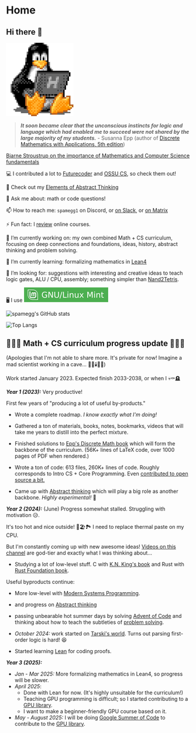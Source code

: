 # Home

## Hi there 👋

![TuxCoding](tux.gif)

> ***It soon became clear that the unconscious instincts for logic and language which had enabled me to succeed were not shared by the large majority of my students.*** - Susanna Epp (author of [Discrete Mathematics with Applications, 5th edition](https://www.amazon.com/Discrete-Mathematics-Applications-Susanna-Epp-ebook/dp/B07M87BWRC))

[Bjarne Stroustrup on the importance of Mathematics and Computer Science fundamentals](https://www.youtube.com/watch?v=-QxI-RP6-HM)

:computer: I contributed a lot to [Futurecoder](https://futurecoder.io) and [OSSU CS](https://github.com/ossu/computer-science/), so check them out!

:brain: Check out my [Elements of Abstract Thinking](https://github.com/spamegg1/abstract-thinking)

💬 Ask me about: math or code questions!

📫 How to reach me: `spamegg1` on Discord, or [on Slack](https://join.slack.com/t/spamegg/shared_invite/zt-1vhzofzrl-ucBjeQEQkl9Ol3wpvL9VPw), or [on Matrix](https://matrix.to/#/!GQFJgtvxFByBVixTAi:matrix.org?via=matrix.org)

⚡ Fun fact: I [review](https://github.com/spamegg1/reviews) online courses.

🔭 I’m currently working on: my own combined Math + CS curriculum, focusing on deep connections and foundations, ideas, history, abstract thinking and problem solving.

🌱 I’m currently learning: formalizing mathematics in [Lean4](https://lean-lang.org)

🤔 I’m looking for: suggestions with interesting and creative ideas to teach logic gates, ALU / CPU, assembly; something simpler than [Nand2Tetris](https://www.nand2tetris.org/).

:desktop_computer: I use ![Mint](mint.svg)

![spamegg's GitHub stats](https://github-readme-stats-spamegg1.vercel.app/api?username=spamegg1&theme=synthwave)

![Top Langs](https://github-readme-stats-spamegg1.vercel.app/api/top-langs/?username=spamegg1&count_private=true&layout=compact&theme=synthwave)

## 🚀🚀🚀 Math + CS curriculum progress update 🚀🚀🚀

(Apologies that I'm not able to share more. It's private for now! Imagine a mad scientist working in a cave... 👨‍🔬🕯️🦇🌑)

Work started January 2023. Expected finish 2033-2038, or when I 💀⚰️🪦

***Year 1 (2023):*** Very productive!

First few years of "producing a lot of useful by-products."

- Wrote a complete roadmap. *I know exactly what I'm doing!*

- Gathered a ton of materials, books, notes, bookmarks, videos that will take me years to distill into the perfect mixture.

- Finished solutions to [Epp's Discrete Math book](https://github.com/spamegg1/Epp-Discrete-Math-5th-solutions/) which will form the backbone of the curriculum. (56K+ lines of LaTeX code, over 1000 pages of PDF when rendered.)

- Wrote a ton of code: 613 files, 260K+ lines of code. Roughly corresponds to Intro CS + Core Programming. Even [contributed to open source a bit.](https://github.com/scala-native/scala-native/pull/3396)

- Came up with [Abstract thinking](https://github.com/spamegg1/abstract-thinking) which will play a big role as another backbone. *Highly experimental!* 🧪

***Year 2 (2024):*** (June) Progress somewhat stalled. Struggling with motivation 😥.

It's too hot and nice outside! 🌅🏖️🏞️ I need to replace thermal paste on my CPU.

But I'm constantly coming up with new awesome ideas! [Videos on this channel](https://www.youtube.com/@benjaminkeep/videos) are god-tier and exactly what I was thinking about...

- Studying a lot of low-level stuff. C with [K.N. King's book](http://knking.com/books/c2/index.html) and Rust with [Rust Foundation book](https://doc.rust-lang.org/stable/book/).

Useful byproducts continue:

- More low-level with [Modern Systems Programming](https://github.com/spamegg1/modern-systems-scala-native).

- and progress on [Abstract thinking](https://github.com/spamegg1/abstract-thinking)

- passing unbearable hot summer days by solving [Advent of Code](https://adventofcode.com/) and thinking about how to teach the subtleties of [problem solving](https://www.youtube.com/watch?v=6DxTQiJuAoc).

- *October 2024:* work started on [Tarski's world](https://github.com/spamegg1/tarski/). Turns out parsing first-order logic is hard! 😆

- Started learning [Lean](https://lean-lang.org) for coding proofs.

***Year 3 (2025):***

- *Jan - Mar 2025:* More formalizing mathematics in Lean4, so progress will be slower.
- *April 2025*:
  - Done with Lean for now. (It's highly unsuitable for the curriculum!)
  - Teaching GPU programming is difficult; so I started contributing to a [GPU library](https://github.com/ComputeNode/cyfra/).
  - I want to make a beginner-friendly GPU course based on it.
- *May - August 2025:* I will be doing [Google Summer of Code](https://summerofcode.withgoogle.com/) to contribute to the [GPU library](https://github.com/ComputeNode/cyfra/).

